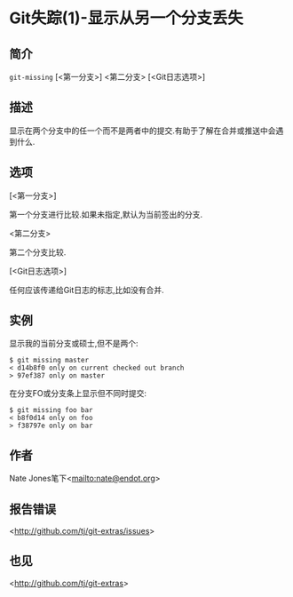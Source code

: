 
# Git失踪(1)-显示从另一个分支丢失

## 简介

`git-missing` [&lt;第一分支&gt;] \<第二分支> [&lt;Git日志选项&gt;]

## 描述

显示在两个分支中的任一个而不是两者中的提交.有助于了解在合并或推送中会遇到什么.

## 选项

  [&lt;第一分支&gt;]

第一个分支进行比较.如果未指定,默认为当前签出的分支.

  \<第二分支>

第二个分支比较.

  [&lt;Git日志选项&gt;]

任何应该传递给Git日志的标志,比如没有合并.

## 实例

显示我的当前分支或硕士,但不是两个:

```
$ git missing master
< d14b8f0 only on current checked out branch
> 97ef387 only on master
```

在分支FO或分支条上显示但不同时提交:

```
$ git missing foo bar
< b8f0d14 only on foo
> f38797e only on bar
```

## 作者

Nate Jones笔下\<<mailto:nate@endot.org>>

## 报告错误

\<<http://github.com/tj/git-extras/issues>>

## 也见

\<<http://github.com/tj/git-extras>>

